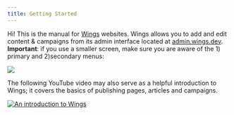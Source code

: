 ```yaml
---
title: Getting Started
---
```


Hi! This is the manual for [Wings](https://wings.dev) websites. Wings allows you to add and edit content & campaigns from its admin interface located at [admin.wings.dev](https://admin.wings.dev). **Important**: if you use a smaller screen, make sure you are aware of the 1) primary and 2)secondary menus:

![](https://screens.wings.dev/CleanShot-2021-01-17-at-18.33.17-2x-q8EQsk3dNGkqG5ORGbIi9LqYA3H1GSaRuEEWgE8SG4FkpeQnwp1lBmMNjOX76qMLZQXcVAGCbqWMjSbjQ6ZjchvW1N2c2w3en16e.png)

The following YouTube video may also serve as a helpful introduction to Wings; it covers the basics of publishing pages, articles and campaigns.

<a href="https://youtu.be/acSlE2wNbnQ">![An introduction to Wings](http://screens.wings.dev/acSlE2wNbnQ-thumb-w8Amlrbop.jpeg)</a>
